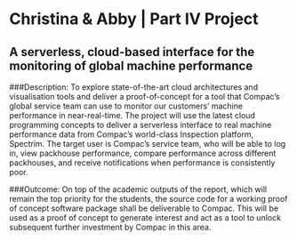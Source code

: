 # Christina & Abby | Part IV Project

## A serverless, cloud-based interface for the monitoring of global machine performance

###Description:
To explore state-of-the-art cloud architectures and visualisation tools and deliver a proof-of-concept for a tool that Compac’s global service team can use to monitor our customers’ machine performance in near-real-time.
The project will use the latest cloud programming concepts to deliver a serverless interface to real machine performance data from Compac’s world-class Inspection platform, Spectrim. The target user is Compac’s service team, who will be able to log in, view packhouse performance, compare performance across different packhouses, and receive notifications when performance is consistently poor.


###Outcome:
On top of the academic outputs of the report, which will remain the top priority for the students, the source code for a working proof of concept software package shall be deliverable to Compac. This will be used as a proof of concept to generate interest and act as a tool to unlock subsequent further investment by Compac in this area.


